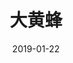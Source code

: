 ---
title: '大黄蜂'
date: '2019-01-22'
price: '25.0'
theaters: ['北京大学百周年纪念讲堂']
seat: ['2-11  1F']
remark: ['3D']
---